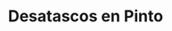 ---
id: 'service-13'

title: 'Desatascos en Pinto'

titleMeta: "Desatascos y Poceros en Pinto - Desatrancos Urgentes 24h"
canonical: https://www.desatascos-madrid.com/desatascos/pinto

 

lugar: 'Pinto'

mediumImage: 'desatascospinto-md.webp'

largeImage: 'desatascospinto-md.webp'

metaContent: "Desatascos y Poceros en Pinto. Desatrancos urgentes 24h ⏰. Soluciones rápidas y eficaces en tus emergencias. ¡Llámanos! ☎️ 647 376 782."

detailBreadcrumbSubTitle: 'Single Service'

detailBreadcrumbDesc: 'Somos la empresa de desatascos más económica en toda la Comunidad de Madrid. Llámanos y compruébalo.'


title2: 'Desatascos Pinto'
#PARRAFO color negro de fondo y letras en verde
detailSubTitle: 'Desatascos y obras de pocería en Pinto: soluciones para problemas de alcantarillado'

#PARRAFO slider
parrafo: "Soluciones integrales para los problemas de alcantarillado en Pinto"

#PARRAFO Primera pregunta



descripcion: "En la ciudad de Pinto, al igual que en muchas otras ciudades, el correcto funcionamiento de las redes de alcantarillado es fundamental para garantizar la salud pública y el cuidado del medio ambiente. Desatascos Pociten es una empresa especializada en servicios de alcantarillado, que ofrece soluciones para todo tipo de problemas en las redes de alcantarillado, desde desatascos hasta obras de pocería.."
detailDesc:

#PARRAFO Segunda pregunta
pregunta2: "¿Por qué es importante mantener en buen estado las redes de alcantarillado?"
descripcion1: "Las redes de alcantarillado son un elemento clave para el correcto funcionamiento de los sistemas de saneamiento. Su mantenimiento adecuado es fundamental para evitar problemas de salud pública y medioambientales. Las obstrucciones, roturas, filtraciones y fugas pueden causar problemas en la calidad del agua, daños en las estructuras e incluso contaminación del agua. Por tanto, es necesario realizar un mantenimiento adecuado de las mismas para asegurarnos de que no se produzcan obstrucciones o roturas."
descripcion2: ""

#PARRAFO Tercera pregunta
pregunta3: "Problemas más comunes en las redes de alcantarillado"
descripcion3: "Las redes de alcantarillado están expuestas a múltiples factores que pueden provocar su deterioro. Algunos de los problemas más comunes que pueden surgir en las redes de alcantarillado son las obstrucciones, roturas, filtraciones y fugas. Estos problemas pueden causar malos olores, inundaciones, daños en las estructuras y, en el peor de los casos, contaminación del agua."

#Set inner Html con contenido variable

contenidoDescripcion: "
<h3>Obstrucciones</h3>
<p>Las obstrucciones son una de las causas más comunes de problemas en las redes de alcantarillado. Estas pueden deberse a una gran variedad de causas, como acumulación de residuos sólidos, grasa o cabello. Si no se tratan a tiempo, pueden provocar inundaciones y malos olores.</p>
<br>

<h3>Roturas</h3>
<p>Las roturas son otro problema que puede surgir en las redes de alcantarillado. Estas pueden ser causadas por diversos factores, como el envejecimiento de las tuberías, el asentamiento del terreno o la presión del agua. Si no se reparan a tiempo, pueden causar daños irreparables en las estructuras.</p>
<br>
<h3>Filtraciones y fugas</h3>
<p>Las filtraciones y fugas son otro problema común en las redes de alcantarillado. Estos problemas pueden causar problemas en la calidad del agua, así como pérdidas económicas importantes debido al desperdicio de recursos.</p>
<br>
<h2>Soluciones ofrecidas por Desatascos Pociten</h2>
<p>En Desatascos Pociten ofrecemos soluciones para todo tipo de problemas en las redes de alcantarillado. Algunas de las soluciones que ofrecemos son las siguientes:</p>
<br>
<h3>Desatascos</h3>
<p>Ofrecemos servicios de desatascos para solucionar los problemas de obstrucción en las redes de alcantarillado. Contamos con el equipo y la tecnología necesarios para realizar esta tarea de forma rápida y eficaz.</p>
<br>
<h3>Obras de pocería</h3>
<p>Realizamos obras de pocería para reparar roturas y filtraciones en las redes de alcantarillado. Contamos con un equipo de profesionales especializados en la reparación de tuberías y la resolución de cualquier problema que pueda surgir.</p>
<br>
<h3>Limpieza y Mantenimiento</h3>
<p>Ofrecemos servicios de limpieza y mantenimiento preventivo para evitar la aparición de problemas en las redes de alcantarillado. Realizamos inspecciones periódicas para detectar posibles problemas y prevenir su aparición.</p>
<br>
<h2>¿Cómo podemos ayudarte en Desatascos Pociten?</h2>
<p>En Desatascos Pociten, contamos con un equipo de profesionales altamente capacitados y con una amplia experiencia en la reparación de redes de alcantarillado. Nos aseguramos de ofrecer un servicio de calidad, rápido y eficiente. Además, utilizamos la última tecnología para realizar las tareas de manera más precisa y efectiva.</p>
<p>En cuanto a los precios, ofrecemos presupuestos claros y transparentes para que nuestros clientes sepan exactamente lo que están pagando. Además, ofrecemos garantía en nuestros servicios para que nuestros clientes se sientan seguros y tranquilos.</p>
<br>
<h2>Servicios adicionales</h2>
<p>Además de los servicios de desatascos y obras de pocería, en Desatascos Pociten ofrecemos una amplia variedad de servicios adicionales relacionados con el alcantarillado. Algunos de ellos son los siguientes:</p>
<br>
<h3>Inspección de tuberías</h3>
<p>Realizamos inspecciones de tuberías mediante cámaras de alta definición para detectar posibles problemas en las redes de alcantarillado. Esta tecnología nos permite detectar problemas de manera más precisa y efectiva, evitando la necesidad de realizar excavaciones innecesarias.</p>
<br>
<h3>Rehabilitación de tuberías</h3>
<p>Ofrecemos servicios de rehabilitación de tuberías para reparar los problemas sin la necesidad de reemplazar las tuberías completas. Esta técnica es muy útil para reparar roturas y fugas, y se realiza con un mínimo de excavación.</p>
<br>
<h3>Limpieza de fosas sépticas</h3>
<p>Realizamos servicios de limpieza y vaciado de fosas sépticas, asegurando su correcto funcionamiento y evitando problemas de salud pública y medioambientales.</p>
<br>


"

#PARRAFO Cuarta pregunta
pregunta4: "¿Por qué elegir a Desatascos Pociten?"
descripcion4: "Elegir a Desatascos Pociten como su empresa de confianza para la reparación de las redes de alcantarillado en Pinto es una excelente opción. Somos una empresa líder en el sector de alcantarillado, con una amplia experiencia y un equipo altamente capacitado."

#PARRAFO Quinta pregunta

descripcion5: "En definitiva, en Desatascos Pociten somos conscientes de la importancia de mantener en buen estado las redes de alcantarillado para garantizar un entorno saludable y seguro. Ofrecemos soluciones efectivas para los problemas de desatascos y obras de pocería en Pinto, asegurando un servicio rápido, eficiente y de calidad. Si tienes algún problema en tus redes de alcantarillado, no dudes en contactarnos para recibir asesoramiento y un presupuesto sin compromiso."




#OPCIONES LI

option1: '✅ Pisos y viviendas en general con problemas de atascos en bañeras, fregaderos o inodoros.'
option2: '✅ Chalets individuales, adosados o pareados de clientes particulares en general con problemas de atascos en arquetas de hojas o tierra. '
option3: '✅ Colegios con atascos en general de aseos y arquetas de patios.'
option4: '✅ Urbanizaciones con atascos, arquetas deterioradas, problemas de tuberías o bajantes.'
option5: '✅ Restaurantes con problemas de atascos en cocina, fregaderos o en los aseos de los clientes.'
option6: '✅ Instalaciones deportivas con problemas en los desagües de las piscina o vaciado de arquetas en los vestuarios.'
option7: '✅ Hoteles para el mantenimiento de sus instalaciones, queriendo dar siempre el mejor servicio a sus huéspedes.'
option 8: '✅ Multinacionales para incidencias o mantenimiento de las instalaciones distribuidas en sus oficinas.'
option 9: '✅ Naves industriales, que generan residuos que sin remedio se acumulan en sus arquetas produciendo atrancos.'


#PARRAFO TEXTO FONDO NEGRO LETRAS VERDES ANTES DE BOTON

parrafo1: '<h2>24 HORAS A TU SERVICIO</h2>'

isFeatured: true
---